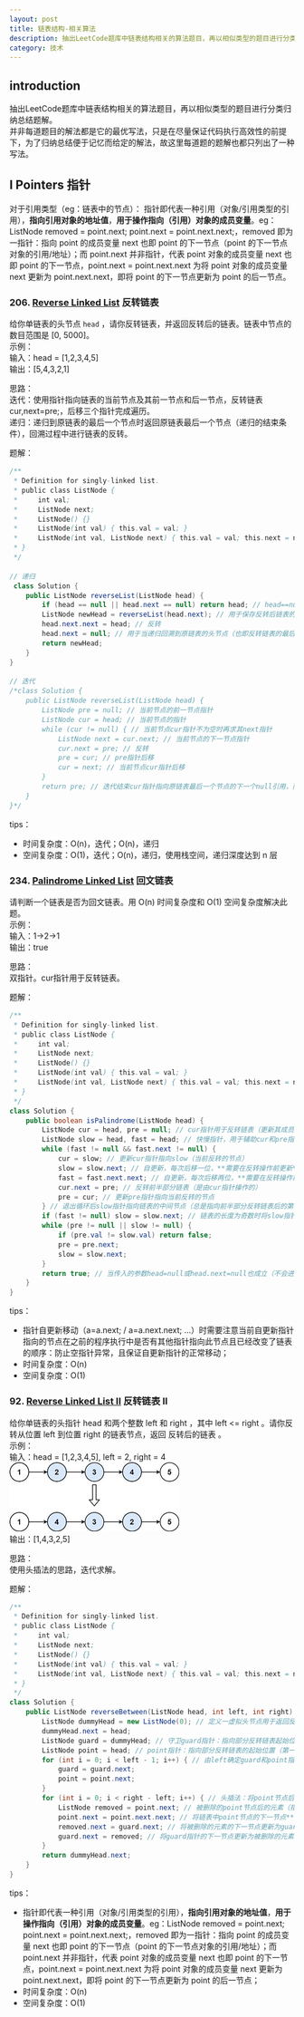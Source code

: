 ```yaml
---
layout: post
title: 链表结构-相关算法
description: 抽出LeetCode题库中链表结构相关的算法题目，再以相似类型的题目进行分类归纳总结题解。
category: 技术
---
```


## introduction 
抽出LeetCode题库中链表结构相关的算法题目，再以相似类型的题目进行分类归纳总结题解。  
并非每道题目的解法都是它的最优写法，只是在尽量保证代码执行高效性的前提下，为了归纳总结便于记忆而给定的解法，故这里每道题的题解也都只列出了一种写法。

## Ⅰ Pointers 指针

对于引用类型（eg：链表中的节点）：
指针即代表一种引用（对象/引用类型的引用），**指向引用对象的地址值**，**用于操作指向（引用）对象的成员变量**。eg：ListNode removed = point.next; point.next = point.next.next;，removed 即为一指针：指向 point 的成员变量 next 也即 point 的下一节点（point 的下一节点对象的引用/地址）；而 point.next 并非指针，代表 point 对象的成员变量 next 也即 point 的下一节点，point.next = point.next.next 为将 point 对象的成员变量 next 更新为 point.next.next，即将 point 的下一节点更新为 point 的后一节点。

### 206. [Reverse Linked List](https://leetcode-cn.com/problems/reverse-linked-list/) 反转链表

给你单链表的头节点 `head` ，请你反转链表，并返回反转后的链表。链表中节点的数目范围是 [0, 5000]。  
示例：  
输入：head = [1,2,3,4,5]  
输出：[5,4,3,2,1]

思路：  
迭代：使用指针指向链表的当前节点及其前一节点和后一节点，反转链表cur,next=pre;，后移三个指针完成遍历。  
递归：递归到原链表的最后一个节点时返回原链表最后一个节点（递归的结束条件），回溯过程中进行链表的反转。

题解：

```java
/**
 * Definition for singly-linked list.
 * public class ListNode {
 *     int val;
 *     ListNode next;
 *     ListNode() {}
 *     ListNode(int val) { this.val = val; }
 *     ListNode(int val, ListNode next) { this.val = val; this.next = next; }
 * }
 */

// 递归
 class Solution {
    public ListNode reverseList(ListNode head) {
        if (head == null || head.next == null) return head; // head==null用于判断当原链表长度为0时返回null，head.next==null用于判断当原链表递归到最后一个节点（递归结束条件）
        ListNode newHead = reverseList(head.next); // 用于保存反转后链表的头节点，即原链表的最后一个节点（第一次回溯时返回的值）
        head.next.next = head; // 反转
        head.next = null; // 用于当递归回溯到原链表的头节点（也即反转链表的最后一个节点）时，其next应指向null，否则其next还指向原链表的next节点，会使得反转后的链表产生循环
        return newHead;
    }
}

// 迭代
/*class Solution {
    public ListNode reverseList(ListNode head) {
        ListNode pre = null; // 当前节点的前一节点指针
        ListNode cur = head; // 当前节点的指针
        while (cur != null) { // 当前节点cur指针不为空时再求其next指针
            ListNode next = cur.next; // 当前节点的下一节点指针
            cur.next = pre; // 反转
            pre = cur; // pre指针后移
            cur = next; // 当前节点cur指针后移
        }
        return pre; // 迭代结束cur指针指向原链表最后一个节点的下一个null引用，而pre指针则为原链表中最后一个节点
    }
}*/
```

tips：

- 时间复杂度：O(n)，迭代；O(n)，递归
- 空间复杂度：O(1)，迭代；O(n)，递归，使用栈空间，递归深度达到 n 层

### 234. [Palindrome Linked List](https://leetcode-cn.com/problems/palindrome-linked-list/) 回文链表

请判断一个链表是否为回文链表。用 O(n) 时间复杂度和 O(1) 空间复杂度解决此题。  
示例：  
输入：1->2->1  
输出：true

思路：  
双指针。cur指针用于反转链表。

题解：

```java
/**
 * Definition for singly-linked list.
 * public class ListNode {
 *     int val;
 *     ListNode next;
 *     ListNode() {}
 *     ListNode(int val) { this.val = val; }
 *     ListNode(int val, ListNode next) { this.val = val; this.next = next; }
 * }
 */
class Solution {
    public boolean isPalindrome(ListNode head) {
        ListNode cur = head, pre = null; // cur指针用于反转链表（更新其成员变量next），pre指针总是指向cur指针指向节点的前一节点
        ListNode slow = head, fast = head; // 快慢指针，用于辅助cur和pre指针反转链表（仅引用地址，并未更新其成员变量next，即未进行链表操作）
        while (fast != null && fast.next != null) {
            cur = slow; // 更新cur指针指向slow（当前反转的节点）
            slow = slow.next; // 自更新，每次后移一位，**需要在反转操作前更新**（否则影响指针的正常后移）
            fast = fast.next.next; // 自更新，每次后移两位，**需要在反转操作前更新**（否则影响指针的正常后移）
            cur.next = pre; // 反转前半部分链表（是由cur指针操作的）
            pre = cur; // 更新pre指针指向当前反转的节点
        } // 退出循环后slow指针指向链表的中间节点（总是指向前半部分反转链表后的第一个节点，即后半未反转链表的第一个节点：因为slow和fast指针在每次循环中分别各自移动一位和两位），则pre指针总是指向前半部分反转链表的最后一个节点，fast指针指向链表的末尾节点（链表长度为奇数时）或末尾节点的next空引用（链表长度为偶数时）
        if (fast != null) slow = slow.next; // 链表的长度为奇数时将slow指针移向用于比较的后半部分链表的起始节点
        while (pre != null || slow != null) {
            if (pre.val != slow.val) return false;
            pre = pre.next;
            slow = slow.next;
        }
        return true; // 当传入的参数head=null或head.next=null也成立（不会进入上述循环）
    }
}
```

tips：

- 指针自更新移动（a=a.next; / a=a.next.next; ...）时需要注意当前自更新指针指向的节点在之前的程序执行中是否有其他指针指向此节点且已经改变了链表的顺序：防止空指针异常，且保证自更新指针的正常移动；
- 时间复杂度：O(n)
- 空间复杂度：O(1)

### 92. [Reverse Linked List II](https://leetcode-cn.com/problems/reverse-linked-list-ii/) 反转链表 II

给你单链表的头指针 head 和两个整数 left 和 right ，其中 left <= right 。请你反转从位置 left 到位置 right 的链表节点，返回 反转后的链表 。  
示例：  
输入：head = [1,2,3,4,5], left = 2, right = 4  
![](/images/2021-04-30-list-algorithm/92.jpg)  
输出：[1,4,3,2,5]

思路：  
使用头插法的思路，迭代求解。

题解：

```java
/**
 * Definition for singly-linked list.
 * public class ListNode {
 *     int val;
 *     ListNode next;
 *     ListNode() {}
 *     ListNode(int val) { this.val = val; }
 *     ListNode(int val, ListNode next) { this.val = val; this.next = next; }
 * }
 */
class Solution {
    public ListNode reverseBetween(ListNode head, int left, int right) {
        ListNode dummyHead = new ListNode(0); // 定义一虚拟头节点用于返回反转链表的头节点，当left=1时反转后的链表头节点会变化
        dummyHead.next = head;
        ListNode guard = dummyHead; // 守卫guard指针：指向部分反转链表起始位置的前一节点（第一个要反转的节点的前一节点）
        ListNode point = head; // point指针：指向部分反转链表的起始位置（第一个要反转的节点）
        for (int i = 0; i < left - 1; i++) { // 由left确定guard和point指针指向的节点（找到后即固定，guard和point指针在链表反转过程中不再变化）
            guard = guard.next;
            point = point.next;
        }
        for (int i = 0; i < right - left; i++) { // 头插法：将point节点后的元素删除然后添加到guard节点的后面（总为部分反转链表的起始位置）
            ListNode removed = point.next; // 被删除的point节点后的元素（指针-removed）
            point.next = point.next.next; // 将链表中point节点的下一节点**更新**为其后一个节点（成员变量-point.next，并非指针所以不是使用removed）
            removed.next = guard.next; // 将被删除的元素的下一节点更新为guard指针指向节点的下一节点（即将被删除的元素**总是**插入到部分反转链表的起始位置，所以不是更新为point）
            guard.next = removed; // 将guard指针的下一节点更新为被删除的元素
        }
        return dummyHead.next;
    }
}
```

tips：

- 指针即代表一种引用（对象/引用类型的引用），**指向引用对象的地址值**，**用于操作指向（引用）对象的成员变量**。eg：ListNode removed = point.next; point.next = point.next.next;，removed 即为一指针：指向 point 的成员变量 next 也即 point 的下一节点（point 的下一节点对象的引用/地址）；而 point.next 并非指针，代表 point 对象的成员变量 next 也即 point 的下一节点，point.next = point.next.next 为将 point 对象的成员变量 next 更新为 point.next.next，即将 point 的下一节点更新为 point 的后一节点；
- 时间复杂度：O(n)
- 空间复杂度：O(1)

